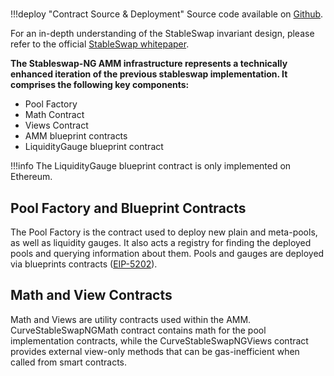 <h1> </h1>

!!!deploy "Contract Source & Deployment"
    Source code available on [Github](https://github.com/curvefi/stableswap-ng).

For an in-depth understanding of the StableSwap invariant design, please refer to the official [StableSwap whitepaper](../pdf/stableswap-paper.pdf).

**The Stableswap-NG AMM infrastructure represents a technically enhanced iteration of the previous stableswap implementation. It comprises the following key components:**

- Pool Factory
- Math Contract
- Views Contract
- AMM blueprint contracts
- LiquidityGauge blueprint contract

!!!info
    The LiquidityGauge blueprint contract is only implemented on Ethereum.


## **Pool Factory and Blueprint Contracts**

The Pool Factory is the contract used to deploy new plain and meta-pools, as well as liquidity gauges. It also acts a registry for finding the deployed pools and querying information about them.
Pools and gauges are deployed via blueprints contracts ([EIP-5202](https://eips.ethereum.org/EIPS/eip-5202)). 


## **Math and View Contracts**

Math and Views are utility contracts used within the AMM. CurveStableSwapNGMath contract contains math for the pool implementation contracts, while the CurveStableSwapNGViews contract provides external view-only methods that can be gas-inefficient when called from smart contracts.